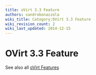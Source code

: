 ```yaml
---
title: oVirt 3.3 Feature
authors: sandrobonazzola
wiki_title: Category:OVirt 3.3 Feature
wiki_revision_count: 2
wiki_last_updated: 2014-12-15
---
```


# OVirt 3.3 Feature

See also all [oVirt Features](http://www.ovirt.org/Category:Feature)
